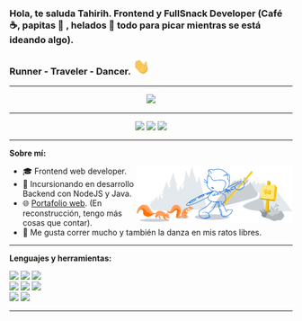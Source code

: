 ### Hola, te saluda Tahirih. Frontend y FullSnack Developer (Café ☕, papitas 🍟 , helados 🍦 todo para picar mientras se está ideando algo). 
### Runner - Traveler - Dancer. <img src="https://raw.githubusercontent.com/AnggaR96s/AnggaR96s/master/asset/Hi.gif" width="30px">

---
<div align="center">
    <img src="https://media1.giphy.com/media/fedryX7dMGMe6lgqDm/giphy.gif" width="30%">
</div>


---
<p align="center">
<a href="https://github.com/cTahirih"> <img src="https://img.shields.io/badge/-Github-000?style=flat&logo=Github&logoColor=white" /></a>
<a href="https://www.linkedin.com/in/cTahirih"> <img src="https://img.shields.io/badge/-LinkedIn-blue?style=flat&logo=Linkedin&logoColor=white" /></a>
<a href="mailto:cintiatahirih.jp@gmail.com"> <img src="https://img.shields.io/badge/-Gmail-c14438?style=flat&logo=Gmail&logoColor=white" /></a>

---
<!-- Talking about you -->
**Sobre mí:**

<!-- Any image aligned to the right. Beware the width -->
<img width="55%" align="right" alt="Github" src="https://raw.githubusercontent.com/AnggaR96s/AnggaR96s/master/asset/git-header.svg" />

- 🎓 Frontend web developer.
- 🌱 Incursionando en desarrollo Backend con NodeJS y Java.
- 🌐 [Portafolio web](https://ctahirih.github.io/). (En reconstrucción, tengo más cosas que contar).
- 🍇 Me gusta correr mucho y también la danza en mis ratos libres.

---
**Lenguajes y herramientas:** 

<p>
  
  <code><img width="10%" src="https://www.vectorlogo.zone/logos/javascript/javascript-horizontal.svg"></code>
  <code><img width="10%" src="https://www.vectorlogo.zone/logos/angular/angular-ar21.svg"></code>
  <code><img width="10%" src="https://www.vectorlogo.zone/logos/reactjs/reactjs-ar21.svg"></code>
  <br />
  <code><img width="10%" src="https://www.vectorlogo.zone/logos/nodejs/nodejs-horizontal.svg"></code>
  <code><img width="10%" src="https://www.vectorlogo.zone/logos/mongodb/mongodb-ar21.svg"></code>
  <code><img width="10%" src="https://www.vectorlogo.zone/logos/json/json-ar21.svg"></code>
  <br />
  <code><img width="10%" src="https://www.vectorlogo.zone/logos/git-scm/git-scm-ar21.svg"></code>
  <code><img width="10%" src="https://www.vectorlogo.zone/logos/firebase/firebase-ar21.svg"></code>
  <br />
</p>

---


